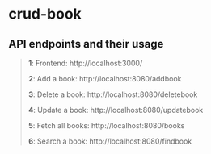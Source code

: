 # crud-book

## API endpoints and their usage
> **1**: Frontend: http://localhost:3000/
> 
> **2**: Add a book: http://localhost:8080/addbook
> 
> **3**: Delete a book: http://localhost:8080/deletebook
> 
> **4**: Update a book: http://localhost:8080/updatebook
> 
> **5**: Fetch all books: http://localhost:8080/books
> 
> **6**: Search a book: http://localhost:8080/findbook 
